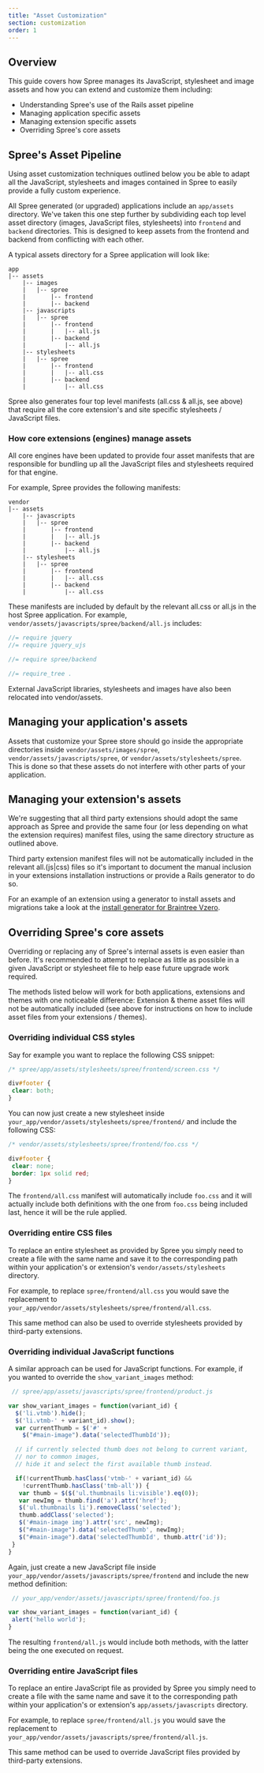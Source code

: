 ```yaml
---
title: "Asset Customization"
section: customization
order: 1
---
```


## Overview

This guide covers how Spree manages its JavaScript, stylesheet and image
assets and how you can extend and customize them including:

-   Understanding Spree's use of the Rails asset pipeline
-   Managing application specific assets
-   Managing extension specific assets
-   Overriding Spree's core assets

## Spree's Asset Pipeline

Using asset customization
techniques outlined below you be able to adapt all the JavaScript,
stylesheets and images contained in Spree to easily provide a fully
custom experience.

All Spree generated (or upgraded) applications include an `app/assets`
directory. We've taken this one
step further by subdividing each top level asset directory (images,
JavaScript files, stylesheets) into `frontend` and `backend` directories. This is
designed to keep assets from the frontend and backend from conflicting with each other.

A typical assets directory for a Spree application will look like:

    app
    |-- assets
        |-- images
        |   |-- spree
        |       |-- frontend
        |       |-- backend
        |-- javascripts
        |   |-- spree
        |       |-- frontend
        |       |   |-- all.js
        |       |-- backend
        |           |-- all.js
        |-- stylesheets
        |   |-- spree
        |       |-- frontend
        |       |   |-- all.css
        |       |-- backend
        |           |-- all.css

Spree also generates four top level manifests (all.css & all.js, see
above) that require all the core extension's and site specific
stylesheets / JavaScript files.

### How core extensions (engines) manage assets

All core engines have been updated to provide four asset manifests that
are responsible for bundling up all the JavaScript files and stylesheets
required for that engine.

For example, Spree provides the following manifests:

    vendor
    |-- assets
        |-- javascripts
        |   |-- spree
        |       |-- frontend
        |       |   |-- all.js
        |       |-- backend
        |           |-- all.js
        |-- stylesheets
        |   |-- spree
        |       |-- frontend
        |       |   |-- all.css
        |       |-- backend
        |           |-- all.css

These manifests are included by default by the
relevant all.css or all.js in the host Spree application. For example,
`vendor/assets/javascripts/spree/backend/all.js` includes:

```js
//= require jquery
//= require jquery_ujs

//= require spree/backend

//= require_tree .
```

External JavaScript libraries, stylesheets and images have also been
relocated into vendor/assets.

## Managing your application's assets

Assets that customize your Spree store should go inside the appropriate
directories inside `vendor/assets/images/spree`, `vendor/assets/javascripts/spree`,
or `vendor/assets/stylesheets/spree`. This is done so that these assets do
not interfere with other parts of your application.

## Managing your extension's assets

We're suggesting that all third party extensions should adopt the same
approach as Spree and provide the same four (or less depending on
what the extension requires) manifest files, using the same directory
structure as outlined above.

Third party extension manifest files will not be automatically included
in the relevant all.(js|css) files so it's important to document the
manual inclusion in your extensions installation instructions or provide
a Rails generator to do so.

For an example of an extension using a generator to install assets and
migrations take a look at the 
[install generator for Braintree Vzero](https://github.com/spree-contrib/spree_braintree_vzero/blob/master/lib/generators/spree_braintree_vzero/install/install_generator.rb).

## Overriding Spree's core assets

Overriding or replacing any of Spree's internal assets is even easier
than before. It's recommended to attempt to replace as little as
possible in a given JavaScript or stylesheet file to help ease future
upgrade work required.

The methods listed below will work for both applications, extensions and
themes with one noticeable difference: Extension & theme asset files
will not be automatically included (see above for instructions on how to
include asset files from your extensions / themes).

### Overriding individual CSS styles

Say for example you want to replace the following CSS snippet:

```css
/* spree/app/assets/stylesheets/spree/frontend/screen.css */

div#footer {
 clear: both;
}
```

You can now just create a new stylesheet inside
`your_app/vendor/assets/stylesheets/spree/frontend/` and include the following CSS:

```css
/* vendor/assets/stylesheets/spree/frontend/foo.css */

div#footer {
 clear: none;
 border: 1px solid red;
}
```

The `frontend/all.css` manifest will automatically include `foo.css` and it
will actually include both definitions with the one from `foo.css` being
included last, hence it will be the rule applied.

### Overriding entire CSS files

To replace an entire stylesheet as provided by Spree you simply need to
create a file with the same name and save it to the corresponding path
within your application's or extension's `vendor/assets/stylesheets`
directory.

For example, to replace `spree/frontend/all.css` you would save the replacement
to `your_app/vendor/assets/stylesheets/spree/frontend/all.css`.

<alert kind="note">
This same method can also be used to override stylesheets provided by
third-party extensions.
</alert>

### Overriding individual JavaScript functions

A similar approach can be used for JavaScript functions. For example, if
you wanted to override the `show_variant_images` method:

```javascript
 // spree/app/assets/javascripts/spree/frontend/product.js

var show_variant_images = function(variant_id) {
  $('li.vtmb').hide();
  $('li.vtmb-' + variant_id).show();
  var currentThumb = $('#' +
    $("#main-image").data('selectedThumbId'));

  // if currently selected thumb does not belong to current variant,
  // nor to common images,
  // hide it and select the first available thumb instead.

  if(!currentThumb.hasClass('vtmb-' + variant_id) &&
    !currentThumb.hasClass('tmb-all')) {
   var thumb = $($('ul.thumbnails li:visible').eq(0));
   var newImg = thumb.find('a').attr('href');
   $('ul.thumbnails li').removeClass('selected');
   thumb.addClass('selected');
   $('#main-image img').attr('src', newImg);
   $("#main-image").data('selectedThumb', newImg);
   $("#main-image").data('selectedThumbId', thumb.attr('id'));
 }
}
```

Again, just create a new JavaScript file inside
`your_app/vendor/assets/javascripts/spree/frontend` and include the new method
definition:

```javascript
 // your_app/vendor/assets/javascripts/spree/frontend/foo.js

var show_variant_images = function(variant_id) {
 alert('hello world');
}
```

The resulting `frontend/all.js` would include both methods, with the latter
being the one executed on request.

### Overriding entire JavaScript files

To replace an entire JavaScript file as provided by Spree you simply
need to create a file with the same name and save it to the
corresponding path within your application's or extension's
`app/assets/javascripts` directory.

For example, to replace `spree/frontend/all.js` you would save the replacement to
`your_app/vendor/assets/javascripts/spree/frontend/all.js`.

<alert kind="note">
This same method can be used to override JavaScript files provided
by third-party extensions.
</alert>
